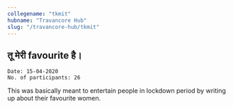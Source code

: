 ```yaml
---
collegename: "tkmit"
hubname: "Travancore Hub"
slug: "/travancore-hub/tkmit"
---
```


## तू मेरी favourite है।

```Date: 15-04-2020```<br />
```No. of participants: 26```

This was basically meant to entertain people in lockdown period by writing up about their favourite women.